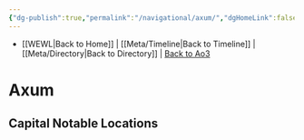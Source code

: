 ```yaml
---
{"dg-publish":true,"permalink":"/navigational/axum/","dgHomeLink":false}
---
```


- [[WEWL\|Back to Home]] | [[Meta/Timeline\|Back to Timeline]] | [[Meta/Directory\|Back to Directory]] | [Back to Ao3](https://archiveofourown.org/works/19334440/chapters/45992584)

# Axum

**Capital**
**Notable Locations**
- 
